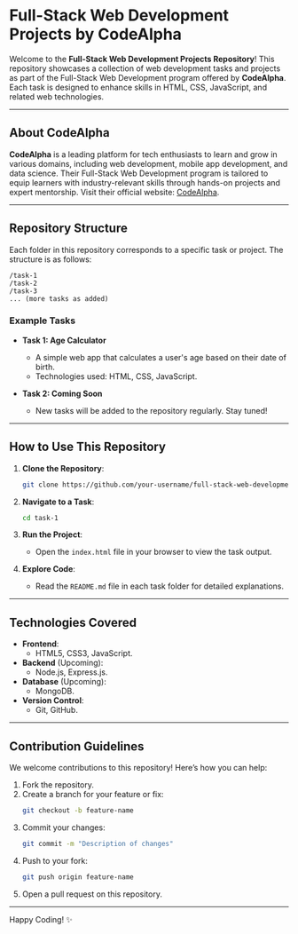 # Full-Stack Web Development Projects by CodeAlpha

Welcome to the **Full-Stack Web Development Projects Repository**! This repository showcases a collection of web development tasks and projects as part of the Full-Stack Web Development program offered by **CodeAlpha**. Each task is designed to enhance skills in HTML, CSS, JavaScript, and related web technologies.

---

## About CodeAlpha

**CodeAlpha** is a leading platform for tech enthusiasts to learn and grow in various domains, including web development, mobile app development, and data science. Their Full-Stack Web Development program is tailored to equip learners with industry-relevant skills through hands-on projects and expert mentorship. Visit their official website: [CodeAlpha](https://www.codealpha.tech/).

---

## Repository Structure

Each folder in this repository corresponds to a specific task or project. The structure is as follows:

```
/task-1
/task-2
/task-3
... (more tasks as added)
```

### Example Tasks

- **Task 1: Age Calculator**
  - A simple web app that calculates a user's age based on their date of birth.
  - Technologies used: HTML, CSS, JavaScript.

- **Task 2: Coming Soon**
  - New tasks will be added to the repository regularly. Stay tuned!

---

## How to Use This Repository

1. **Clone the Repository**:
    ```bash
    git clone https://github.com/your-username/full-stack-web-development.git
    ```

2. **Navigate to a Task**:
    ```bash
    cd task-1
    ```

3. **Run the Project**:
    - Open the `index.html` file in your browser to view the task output.

4. **Explore Code**:
    - Read the `README.md` file in each task folder for detailed explanations.

---

## Technologies Covered

- **Frontend**:
  - HTML5, CSS3, JavaScript.
- **Backend** (Upcoming):
  - Node.js, Express.js.
- **Database** (Upcoming):
  - MongoDB.
- **Version Control**:
  - Git, GitHub.

---

## Contribution Guidelines

We welcome contributions to this repository! Here’s how you can help:

1. Fork the repository.
2. Create a branch for your feature or fix:
    ```bash
    git checkout -b feature-name
    ```
3. Commit your changes:
    ```bash
    git commit -m "Description of changes"
    ```
4. Push to your fork:
    ```bash
    git push origin feature-name
    ```
5. Open a pull request on this repository.

---

Happy Coding! ✨

